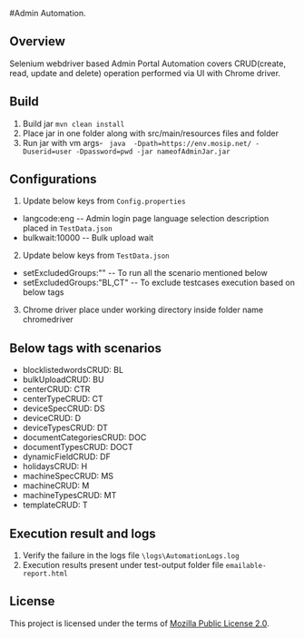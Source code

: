 #Admin Automation.

## Overview
Selenium webdriver based Admin Portal Automation covers CRUD(create, read, update and delete) operation performed via UI with Chrome driver.

## Build
1. Build jar `mvn clean install`
2. Place jar in one folder along with src/main/resources files and folder
3. Run jar with vm args- ``` java  -Dpath=https://env.mosip.net/ -Duserid=user -Dpassword=pwd -jar nameofAdminJar.jar```

## Configurations
1. Update below keys from `Config.properties`
* langcode:eng -- Admin login page language selection description placed in `TestData.json`
* bulkwait:10000 -- Bulk upload wait

2. Update below keys from `TestData.json`
* setExcludedGroups:"" -- To run all the scenario mentioned below
* setExcludedGroups:"BL,CT" -- To exclude testcases execution based on below tags

3. Chrome driver place under working directory inside folder name chromedriver

## Below tags with scenarios
* blocklistedwordsCRUD: BL
* bulkUploadCRUD: BU
* centerCRUD: CTR
* centerTypeCRUD: CT
* deviceSpecCRUD: DS
* deviceCRUD: D
* deviceTypesCRUD: DT
* documentCategoriesCRUD: DOC
* documentTypesCRUD: DOCT
* dynamicFieldCRUD: DF
* holidaysCRUD: H
* machineSpecCRUD: MS
* machineCRUD: M
* machineTypesCRUD: MT
* templateCRUD: T

## Execution result and logs
1. Verify the failure in the logs file `\logs\AutomationLogs.log`
1. Execution results present under test-output folder file `emailable-report.html`

## License
This project is licensed under the terms of [Mozilla Public License 2.0](../LICENSE).

